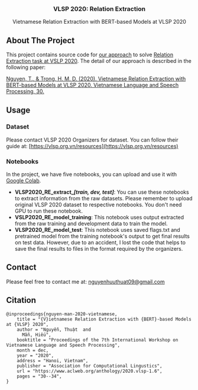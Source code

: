 <p align="center">
<h3 align="center">VLSP 2020: Relation Extraction</h3>
<p align="center">Vietnamese Relation Extraction with BERT-based Models at VLSP 2020</p>
</p>



<!-- ABOUT THE PROJECT -->
## About The Project

This project contains source code for [our approach](https://www.aclweb.org/anthology/2020.vlsp-1.6/) to solve [Relation Extraction task at VSLP 2020](https://vlsp.org.vn/vlsp2020/eval/re). The detail of our approach is described in the following paper: 

[Nguyen, T., & Trong, H. M. D. (2020). Vietnamese Relation Extraction with BERT-based Models at VLSP 2020. Vietnamese Language and Speech Processing, 30.](https://www.aclweb.org/anthology/2020.vlsp-1.6.pdf)

<!-- USAGE -->
## Usage

### Dataset

Please contact VLSP 2020 Organizers for dataset. You can follow their guide at: [https://vlsp.org.vn/resources](https://vlsp.org.vn/resources)

### Notebooks

In the project, we have five notebooks, you can upload and use it with [Google Colab](https://colab.research.google.com/).

* **VLSP2020_RE_extract_*[train, dev, test]***: You can use these notebooks to extract information from the raw datasets. Please remember to upload original VLSP 2020 dataset to respective notebooks. You don't need GPU to run these notebook.
* **VSLP2020_RE_model_training**: This notebook uses output extracted from the raw training and development data to train the model.
* **VLSP2020_RE_model_test**: This notebook uses saved flags.txt and pretrained model from the training notebook's output to get final results on test data. However, due to an accident, I lost the code that helps to save the final results to files in the format required by the organizers.

<!-- CONTACT -->
## Contact

Please feel free to contact me at: [nguyenhuuthuat09@gmail.com](mailto:nguyenhuuthuat09@gmail.com)

## Citation

```
@inproceedings{nguyen-man-2020-vietnamese,
    title = "{V}ietnamese Relation Extraction with {BERT}-based Models at {VLSP} 2020",
    author = "Nguyễn, Thuật  and
      Mẫn, Hiếu",
    booktitle = "Proceedings of the 7th International Workshop on Vietnamese Language and Speech Processing",
    month = dec,
    year = "2020",
    address = "Hanoi, Vietnam",
    publisher = "Association for Computational Lingustics",
    url = "https://www.aclweb.org/anthology/2020.vlsp-1.6",
    pages = "30--34",
}
```







































